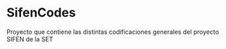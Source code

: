 # SifenCodes
Proyecto que contiene las distintas codificaciones generales del proyecto SIFEN de la SET
